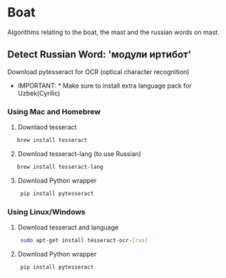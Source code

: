 # Boat

Algorithms relating to the boat, the mast and the russian words on mast.

## Detect Russian Word: 'модули иртибот'

Download pytesseract for OCR (optical character recognition)

* IMPORTANT: * Make sure to install extra language pack for Uzbek(Cyrilic)

### Using Mac and Homebrew

1.  Downlaod tesseract

```bash
   brew install tesseract
```

2.  Download tesseract-lang (to use Russian)

```bash
   brew install tesseract-lang
```

3.  Download Python wrapper

```bash
    pip install pytesseract
```

### Using Linux/Windows

1.  Download tesseract and language

```bash
    sudo apt-get install tesseract-ocr-[rus]
```

2.  Download Python wrapper

```bash
    pip install pytesseract
```
